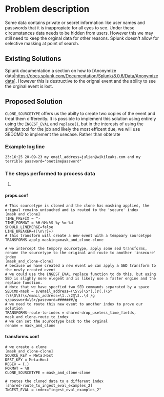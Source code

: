 # Problem description
Some data contains private or secret information like user names and passwords that it is inappropiate for all eyes to see. Under these circumstances data needs to be hidden from users. However this we may still need to keep the orginal data for other reasons. Splunk doesn't allow for selective masking at point of search. 

## Existing Solutions
Splunk documentation a section on how to [Anonymize data|https://docs.splunk.com/Documentation/Splunk/8.0.6/Data/Anonymizedata]. However this is destructive to the orignal event and the ability to see the orginal event is lost. 

## Proposed Solution
`CLONE_SOURCETYPE` offers us the abilty to create two copies of the event and treat them differently. It is possible to implement this solution using entirely using the `INGEST_EVAL` and `replace()`, but in the interests of using the simplist tool for the job and likely the most efficent due, we will use SEDCMD to implement the usecase. Rather than obterate 

###  Example log line

    23:16:25 20-09-23 my email_address=julian@wikileaks.com and my terrible password="onetimepassword"

### The steps performed to process data

1. 

#### props.conf

    # This sourcetype is cloned and the clone has masking applied, the orignal remains untouched and is routed to the 'secure' index
    [mask_and_clone]
    TIME_PREFIX = ^›
    TIME_FORMAT = %H:%M:%S %y-%m-%d
    SHOULD_LINEMERGE=false
    LINE_BREAKER=([\n\r]+) 
    # this transform will create a new event with a tempoary sourcetype
    TRANSFORMS-apply-masking=mask_and_clone-clone

    # we intercept the tempory sourcetype, apply some sed transforms, rename the sourcetype to the original and route to another 'insecure' index
    [mask_and_clone-clone]
    # because we have created a new event we can apply a SED transform to the newly created event
    # we could use the INGEST_EVAL replace function to do this, but using SED is slighly more elegent and is likely use a faster engine and the replace function.
    # Note that we have specfied two SED commands separated by a space
    SEDCMD-mask = s/email_address=(\S\S)\S*(.)@(.)\S*(\S\S\S)\s/email_address=\1..\2@\3..\4 /g s/password=\S+/password=#######/g
    # we need to route this new event to another index to prove our solution
    TRANSFORMS-route-to-index = shared-drop_useless_time_fields, mask_and_clone-route_to_index
    # we can set the sourcetype back to the orginal
    rename = mask_and_clone

#### transforms.conf

    # we create a clone
    [mask_and_clone-clone]
    SOURCE_KEY = Meta:Host
    DEST_KEY = Meta:Host
    REGEX = (.)
    FORMAT = %0
    CLONE_SOURCETYPE = mask_and_clone-clone

    # routes the cloned data to a different index
    [shared-route_to_ingest_eval_examples_2]
    INGEST_EVAL = index="ingest_eval_examples_2"
